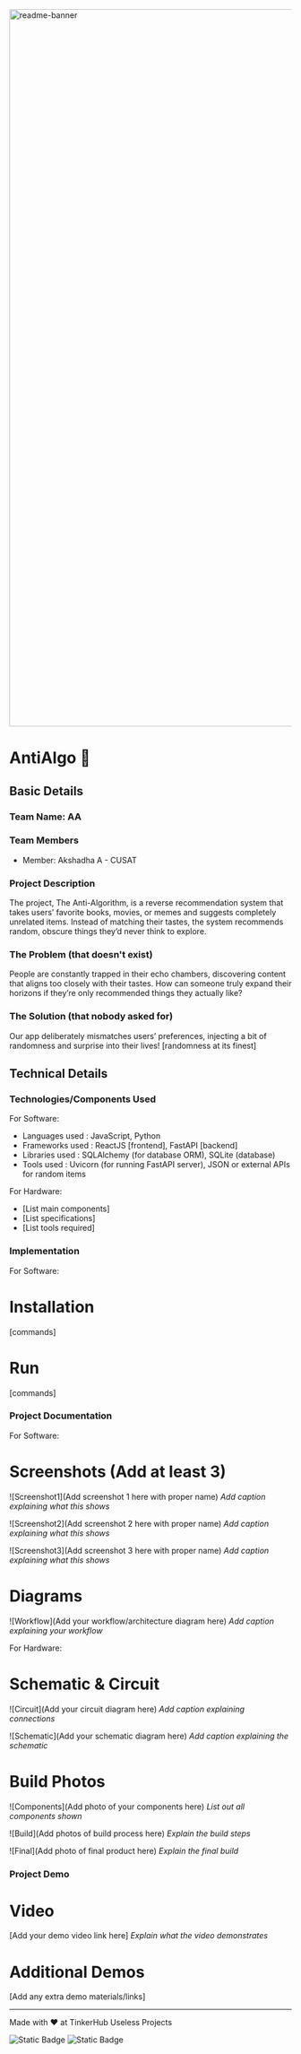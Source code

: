 <img width="1280" alt="readme-banner" src="https://github.com/user-attachments/assets/35332e92-44cb-425b-9dff-27bcf1023c6c">

# AntiAlgo 🎯

## Basic Details

### Team Name: AA

### Team Members

- Member: Akshadha A - CUSAT

### Project Description

The project, The Anti-Algorithm, is a reverse recommendation system that takes users’ favorite books, movies, or memes and suggests completely unrelated items. Instead of matching their tastes, the system recommends random, obscure things they’d never think to explore.

### The Problem (that doesn't exist)

People are constantly trapped in their echo chambers, discovering content that aligns too closely with their tastes. How can someone truly expand their horizons if they’re only recommended things they actually like?

### The Solution (that nobody asked for)

Our app deliberately mismatches users’ preferences, injecting a bit of randomness and surprise into their lives!
[randomness at its finest]

## Technical Details

### Technologies/Components Used

For Software:

- Languages used : JavaScript, Python
- Frameworks used : ReactJS [frontend], FastAPI [backend]
- Libraries used : SQLAlchemy (for database ORM), SQLite (database)
- Tools used : Uvicorn (for running FastAPI server), JSON or external APIs for random items

For Hardware:

- [List main components]
- [List specifications]
- [List tools required]

### Implementation

For Software:

# Installation

[commands]

# Run

[commands]

### Project Documentation

For Software:

# Screenshots (Add at least 3)

![Screenshot1](Add screenshot 1 here with proper name)
_Add caption explaining what this shows_

![Screenshot2](Add screenshot 2 here with proper name)
_Add caption explaining what this shows_

![Screenshot3](Add screenshot 3 here with proper name)
_Add caption explaining what this shows_

# Diagrams

![Workflow](Add your workflow/architecture diagram here)
_Add caption explaining your workflow_

For Hardware:

# Schematic & Circuit

![Circuit](Add your circuit diagram here)
_Add caption explaining connections_

![Schematic](Add your schematic diagram here)
_Add caption explaining the schematic_

# Build Photos

![Components](Add photo of your components here)
_List out all components shown_

![Build](Add photos of build process here)
_Explain the build steps_

![Final](Add photo of final product here)
_Explain the final build_

### Project Demo

# Video

[Add your demo video link here]
_Explain what the video demonstrates_

# Additional Demos

[Add any extra demo materials/links]

---

Made with ❤️ at TinkerHub Useless Projects

![Static Badge](https://img.shields.io/badge/TinkerHub-24?color=%23000000&link=https%3A%2F%2Fwww.tinkerhub.org%2F)
![Static Badge](https://img.shields.io/badge/UselessProject--24-24?link=https%3A%2F%2Fwww.tinkerhub.org%2Fevents%2FQ2Q1TQKX6Q%2FUseless%2520Projects)
